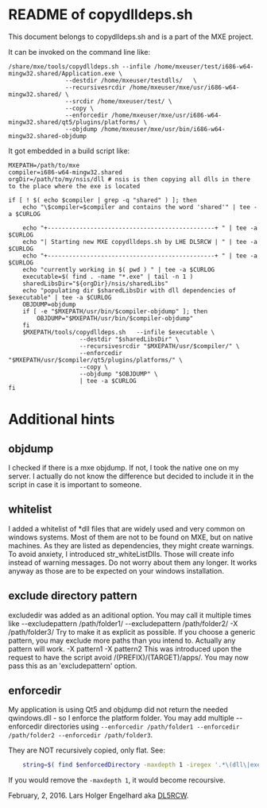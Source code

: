 README of copydlldeps.sh
========================
This document belongs to copydlldeps.sh and is a part of the MXE project.

It can be invoked on the command line like:

```
/share/mxe/tools/copydlldeps.sh --infile /home/mxeuser/test/i686-w64-mingw32.shared/Application.exe \
				--destdir /home/mxeuser/testdlls/   \
				--recursivesrcdir /home/mxeuser/mxe/usr/i686-w64-mingw32.shared/ \
				--srcdir /home/mxeuser/test/ \
				--copy \
				--enforcedir /home/mxeuser/mxe/usr/i686-w64-mingw32.shared/qt5/plugins/platforms/ \
				--objdump /home/mxeuser/mxe/usr/bin/i686-w64-mingw32.shared-objdump
```

It got embedded in a build script like:

```
MXEPATH=/path/to/mxe
compiler=i686-w64-mingw32.shared
orgDir=/path/to/my/nsis/dll # nsis is then copying all dlls in there to the place where the exe is located

if [ ! $( echo $compiler | grep -q "shared" ) ]; then
	echo "\$compiler=$compiler and contains the word 'shared'" | tee -a $CURLOG

	echo "+-----------------------------------------------+ " | tee -a $CURLOG
	echo "| Starting new MXE copydlldeps.sh by LHE DL5RCW | " | tee -a $CURLOG
	echo "+-----------------------------------------------+ " | tee -a $CURLOG
	echo "currently working in $( pwd ) " | tee -a $CURLOG
	executable=$( find . -name "*.exe" | tail -n 1 )
	sharedLibsDir="${orgDir}/nsis/sharedLibs"
	echo "populating dir $sharedLibsDir with dll dependencies of $executable" | tee -a $CURLOG
	OBJDUMP=objdump
	if [ -e "$MXEPATH/usr/bin/$compiler-objdump" ]; then
		OBJDUMP="$MXEPATH/usr/bin/$compiler-objdump"
	fi
	$MXEPATH/tools/copydlldeps.sh 	--infile $executable \
					--destdir "$sharedLibsDir" \
					--recursivesrcdir "$MXEPATH/usr/$compiler/" \
					--enforcedir "$MXEPATH/usr/$compiler/qt5/plugins/platforms/" \
					--copy \
					--objdump "$OBJDUMP" \
					| tee -a $CURLOG
fi
```

Additional hints
================

objdump
-------
I checked if there is a mxe objdump. If not, I took the native one on my server.
I actually do not know the difference but decided to include it in the script
in case it is important to someone.

whitelist
---------
I added a whitelist of *dll files that are widely used and very common on windows systems. Most of them are not to be found on MXE, but on native machines. As they are listed as dependencies, they might create warnings. To avoid anxiety, I introduced str_whiteListDlls. Those will create info instead of warning messages. Do not worry about them any longer. It works anyway as those are to be expected on your windows installation.

exclude directory pattern
-------------------------
excludedir was added as an aditional option. You may call it multiple times like
    --excludepattern /path/folder1/ --excludepattern /path/folder2/ -X /path/folder3/
Try to make it as explicit as possible. If you choose a generic pattern, you may exclude more paths than you intend to. Actually any pattern will work.
    -X pattern1 -X pattern2
This was introduced upon the request to have the script avoid /(PREFIX)/(TARGET)/apps/. You may now pass this as an 'excludepattern' option.

enforcedir
----------
My application is using Qt5 and objdump did not return the needed qwindows.dll -
so I enforce the platform folder. You may add multiple --enforcedir directories using
`--enforcedir /path/folder1 --enforcedir /path/folder2 --enforcedir /path/folder3`.

They are NOT recursively copied, only flat. See:

```bash
    string=$( find $enforcedDirectory -maxdepth 1 -iregex '.*\(dll\|exe\)' | tr '\n' ' ' )
```

If you would remove the `-maxdepth 1`, it would become recoursive.

February, 2, 2016. Lars Holger Engelhard aka [DL5RCW](https://github.com/dl5rcw).
